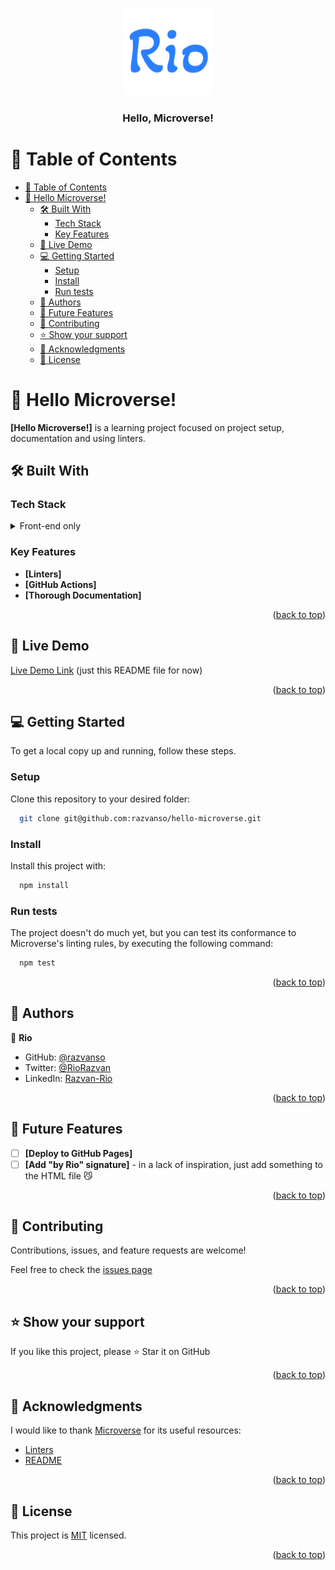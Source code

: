 <a name="readme-top"></a>


<div align="center">
  <img src="Rio_logo.png" alt="logo" width="140"  height="auto" />
  <br/>

  <h3><b>Hello, Microverse!</b></h3>

</div>

<!-- TABLE OF CONTENTS -->

# 📗 Table of Contents

- [📗 Table of Contents](#-table-of-contents)
- [📖 Hello Microverse!](#-hello-microverse)
  - [🛠 Built With](#-built-with)
    - [Tech Stack](#tech-stack)
    - [Key Features](#key-features)
  - [🚀 Live Demo](#-live-demo)
  - [💻 Getting Started](#-getting-started)
    - [Setup](#setup)
    - [Install](#install)
    - [Run tests](#run-tests)
  - [👥 Authors](#-authors)
  - [🔭 Future Features](#-future-features)
  - [🤝 Contributing](#-contributing)
  - [⭐️ Show your support](#️-show-your-support)
  - [🙏 Acknowledgments](#-acknowledgments)
  - [📝 License](#-license)

<!-- PROJECT DESCRIPTION -->

# 📖 Hello Microverse!<a id="about" name="about-project"></a>

**[Hello Microverse!]** is a learning project focused on project setup, documentation and using linters.

## 🛠 Built With<a name="built-with"></a>

### Tech Stack<a name="tech-stack"></a>

<details>
  <summary>Front-end only</summary>
  <ul>
    <li><a href="https://developer.mozilla.org/en-US/docs/Web/HTML/Element">HTML 5</a></li>
    <li><a href="https://developer.mozilla.org/en-US/docs/Web/CSS/Reference">CSS 3</a></li>
  </ul>
</details>

<!-- Features -->

### Key Features<a name="key-features"></a>

- **[Linters]**
- **[GitHub Actions]**
- **[Thorough Documentation]**

<p align="right">(<a href="#readme-top">back to top</a>)</p>

<!-- LIVE DEMO -->

## 🚀 Live Demo<a name="live-demo"></a>

[Live Demo Link](https://github.com/razvanso/hello-microverse) (just this README file for now)

<p align="right">(<a href="#readme-top">back to top</a>)</p>

<!-- GETTING STARTED -->

## 💻 Getting Started<a name="getting-started"></a>

To get a local copy up and running, follow these steps.

### Setup

Clone this repository to your desired folder:

```sh
  git clone git@github.com:razvanso/hello-microverse.git
```
### Install

Install this project with:

```sh
  npm install
```

### Run tests

The project doesn't do much yet, but you can test its conformance to Microverse's linting rules, by executing the following command:

```sh
  npm test
```

<p align="right">(<a href="#readme-top">back to top</a>)</p>

<!-- AUTHORS -->

## 👥 Authors<a id="-authors"></a>

👤 **Rio**

- GitHub: [@razvanso](https://github.com/razvanso)
- Twitter: [@RioRazvan](https://twitter.com/RioRazvan)
- LinkedIn: [Razvan-Rio](https://www.linkedin.com/in/razvan-rio/)

<p align="right">(<a href="#readme-top">back to top</a>)</p>

<!-- FUTURE FEATURES -->

## 🔭 Future Features<a name="future-features"></a>

- [ ] **[Deploy to GitHub Pages]**
- [ ] **[Add "by Rio" signature]** - in a lack of inspiration, just add something to the HTML file 😼

<p align="right">(<a href="#readme-top">back to top</a>)</p>

<!-- CONTRIBUTING -->

## 🤝 Contributing<a name="contributing"></a>

Contributions, issues, and feature requests are welcome!

Feel free to check the [issues page](https://github.com/razvanso/hello-mv/issues)

<p align="right">(<a href="#readme-top">back to top</a>)</p>

<!-- SUPPORT -->

## ⭐️ Show your support<a name="support"></a>

If you like this project, please ⭐️ Star it on GitHub

<p align="right">(<a href="#readme-top">back to top</a>)</p>

<!-- ACKNOWLEDGEMENTS -->

## 🙏 Acknowledgments<a name="acknowledgements"></a>

I would like to thank [Microverse](https://github.com/microverseinc) for its useful resources:
- [Linters](https://github.com/microverseinc/linters-config)
- [README](https://github.com/microverseinc/readme-template)

<p align="right">(<a href="#readme-top">back to top</a>)</p>

<!-- LICENSE -->

## 📝 License<a name="license"></a>

This project is [MIT](./LICENSE) licensed.

<p align="right">(<a href="#readme-top">back to top</a>)</p>
